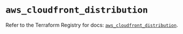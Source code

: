 # `aws_cloudfront_distribution`

Refer to the Terraform Registry for docs: [`aws_cloudfront_distribution`](https://registry.terraform.io/providers/hashicorp/aws/6.15.0/docs/resources/cloudfront_distribution).
